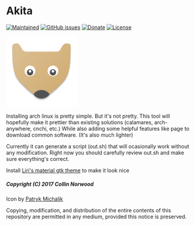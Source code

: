 # Akita

[![Maintained](https://img.shields.io/maintenance/yes/2017.svg?style=flat)](https://github.com/collinthegeek/akita/commits/master)
[![GitHub issues](https://img.shields.io/github/issues/collinthegeek/akita.svg?style=flat)](https://github.com/collinthegeek/akita/issues)
[![Donate](https://img.shields.io/badge/Donate-PayPal-green.svg?style=flat)](http://paypal.me/collinnorwood)
[![License](https://img.shields.io/badge/License-WTFPL-orange.svg?style-flat)](http://www.wtfpl.net/txt/copying/)

![Icon](icon.png) 

Installing arch linux is pretty simple. But it's not pretty. This tool will hopefully make it prettier than existing solutions (calamares, arch-anywhere, cnchi, etc.) While also adding some helpful features like page to download common software. (It's also much lighter)

Currently it can generate a script (out.sh) that  will ocasionally work without any modification. Right now you should carefully review out.sh and make sure everything's correct.

Install [Liri's material gtk theme](https://www.github.com/lirios/material-gtk-theme) to make it look nice



##### Copyright (C) 2017 Collin Norwood

Icon by [Patryk Michalik](https://plus.google.com/u/0/+PatrykMichalik2003)

Copying, modification, and distribution of the entire contents of this repository are permitted in any medium, provided this notice is preserved.
